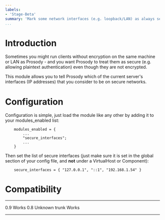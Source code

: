 ```yaml
---
labels:
- 'Stage-Beta'
summary: 'Mark some network interfaces (e.g. loopback/LAN) as always secure'
...
```


Introduction
============

Sometimes you might run clients without encryption on the same machine
or LAN as Prosody - and you want Prosody to treat them as secure (e.g.
allowing plaintext authentication) even though they are not encrypted.

This module allows you to tell Prosody which of the current server's
interfaces (IP addresses) that you consider to be on secure networks.

Configuration
=============

Configuration is simple, just load the module like any other by adding
it to your modules\_enabled list:

        modules_enabled = {
            ...
            "secure_interfaces";
            ...
        }

Then set the list of secure interfaces (just make sure it is set in the
global section of your config file, and **not** under a VirtualHost or
Component):

        secure_interfaces = { "127.0.0.1", "::1", "192.168.1.54" }

Compatibility
=============

  ------- ---------
  0.9     Works
  0.8     Unknown
  trunk   Works
  ------- ---------
